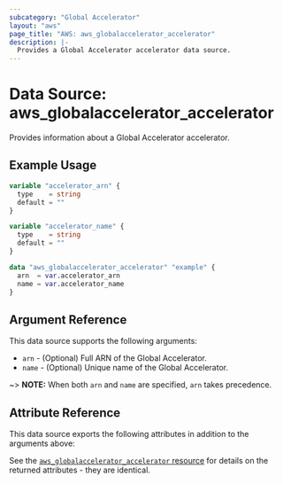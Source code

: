 ```yaml
---
subcategory: "Global Accelerator"
layout: "aws"
page_title: "AWS: aws_globalaccelerator_accelerator"
description: |-
  Provides a Global Accelerator accelerator data source.
---
```


# Data Source: aws_globalaccelerator_accelerator

Provides information about a Global Accelerator accelerator.

## Example Usage

```terraform
variable "accelerator_arn" {
  type    = string
  default = ""
}

variable "accelerator_name" {
  type    = string
  default = ""
}

data "aws_globalaccelerator_accelerator" "example" {
  arn  = var.accelerator_arn
  name = var.accelerator_name
}
```

## Argument Reference

This data source supports the following arguments:

* `arn` - (Optional) Full ARN of the Global Accelerator.
* `name` - (Optional) Unique name of the Global Accelerator.

~> **NOTE:** When both `arn` and `name` are specified, `arn` takes precedence.

## Attribute Reference

This data source exports the following attributes in addition to the arguments above:

See the [`aws_globalaccelerator_accelerator` resource](/docs/providers/aws/r/globalaccelerator_accelerator.html) for details on the
returned attributes - they are identical.

